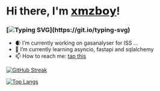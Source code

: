 # Hi there, I'm [𝘅𝗺𝘇𝗯𝗼𝘆](https://vk.com/id76852272)!
### [![Typing SVG](https://readme-typing-svg.herokuapp.com?color=%2336BCF7&lines=About+me+:)](https://git.io/typing-svg)
- 🌒 I’m currently working on gasanalyser for ISS ...
- 🐍 I’m currently learning asyncio, fastapi and sqlalchemy
- 📫 How to reach me: [tap this](https://vk.com/id76852272)

[![GitHub Streak](http://github-readme-streak-stats.herokuapp.com?user=xmzboy&theme=dark&border=53BDB1&stroke=53BDB1)](https://git.io/streak-stats)

[![Top Langs](https://github-readme-stats.vercel.app/api/top-langs/?username=xmzboy&layout=compact)](https://github.com/anuraghazra/github-readme-stats)
